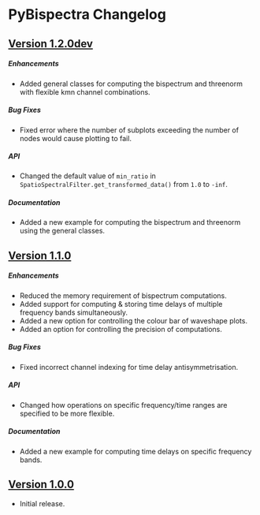 # PyBispectra Changelog

## [Version 1.2.0dev](https://pybispectra.readthedocs.io/en/main/)

##### Enhancements
- Added general classes for computing the bispectrum and threenorm with flexible kmn channel combinations.

##### Bug Fixes
- Fixed error where the number of subplots exceeding the number of nodes would cause plotting to fail.

##### API
- Changed the default value of `min_ratio` in `SpatioSpectralFilter.get_transformed_data()` from `1.0` to `-inf`.

##### Documentation
- Added a new example for computing the bispectrum and threenorm using the general classes.

## [Version 1.1.0](https://pybispectra.readthedocs.io/en/1.1.0/)

##### Enhancements
- Reduced the memory requirement of bispectrum computations.
- Added support for computing & storing time delays of multiple frequency bands simultaneously.
- Added a new option for controlling the colour bar of waveshape plots.
- Added an option for controlling the precision of computations.

##### Bug Fixes
- Fixed incorrect channel indexing for time delay antisymmetrisation.

##### API
- Changed how operations on specific frequency/time ranges are specified to be more flexible.

##### Documentation
- Added a new example for computing time delays on specific frequency bands.


## [Version 1.0.0](https://pybispectra.readthedocs.io/en/1.0.0/)

- Initial release.